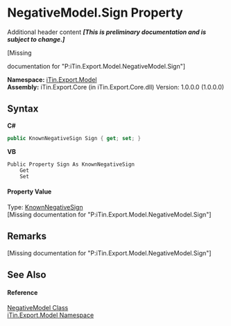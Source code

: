 # NegativeModel.Sign Property 
Additional header content _**\[This is preliminary documentation and is subject to change.\]**_

\[Missing <summary> documentation for "P:iTin.Export.Model.NegativeModel.Sign"\]

**Namespace:**&nbsp;<a href="ef57ffcc-e95e-b212-5a46-9aa6f5a3511f">iTin.Export.Model</a><br />**Assembly:**&nbsp;iTin.Export.Core (in iTin.Export.Core.dll) Version: 1.0.0.0 (1.0.0.0)

## Syntax

**C#**<br />
``` C#
public KnownNegativeSign Sign { get; set; }
```

**VB**<br />
``` VB
Public Property Sign As KnownNegativeSign
	Get
	Set
```


#### Property Value
Type: <a href="c3a83c76-5894-32a0-2b8c-0b5d417a8a5a">KnownNegativeSign</a><br />\[Missing <value> documentation for "P:iTin.Export.Model.NegativeModel.Sign"\]

## Remarks
\[Missing <remarks> documentation for "P:iTin.Export.Model.NegativeModel.Sign"\]

## See Also


#### Reference
<a href="7cf19b2b-c589-199e-7370-da5bbd8209ab">NegativeModel Class</a><br /><a href="ef57ffcc-e95e-b212-5a46-9aa6f5a3511f">iTin.Export.Model Namespace</a><br />